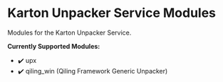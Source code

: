 # Karton Unpacker Service Modules

Modules for the Karton Unpacker Service.

__Currently Supported Modules:__

- :heavy_check_mark: upx
- :heavy_check_mark: qiling_win (Qiling Framework Generic Unpacker)
